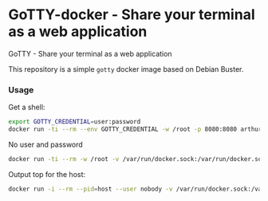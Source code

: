 # GoTTY-docker - Share your terminal as a web application

GoTTY - Share your terminal as a web application

This repository is a simple `gotty` docker image based on Debian Buster.

### Usage

Get a shell:

```bash
export GOTTY_CREDENTIAL=user:password
docker run -ti --rm --env GOTTY_CREDENTIAL -w /root -p 8080:8080 arthurbdiniz/gotty
```

No user and password
```bash
docker run -ti --rm -w /root -v /var/run/docker.sock:/var/run/docker.sock -p 8080:8080 arthurbdiniz/gotty
```

Output top for the host:

```bash
docker run -i --rm --pid=host --user nobody -v /var/run/docker.sock:/var/run/docker.sock -p 8080:8080 arthurbdiniz/gotty top
```